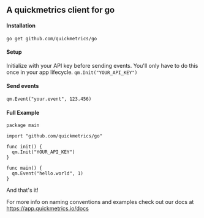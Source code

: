 ## A quickmetrics client for go
#### Installation
`go get github.com/quickmetrics/go`

#### Setup
Initialize with your API key before sending events. You'll only have to do this once in your app lifecycle.
`qm.Init("YOUR_API_KEY")`


#### Send events

`qm.Event("your.event", 123.456)`


#### Full Example
```
package main

import "github.com/quickmetrics/go"

func init() {
  qm.Init("YOUR_API_KEY")
}

func main() {
  qm.Event("hello.world", 1)
}

```
And that's it!

For more info on naming conventions and examples check out our docs at https://app.quickmetrics.io/docs
